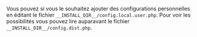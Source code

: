Vous pouvez si vous le souhaitez ajouter des configurations personnelles en éditant le fichier `__INSTALL_DIR__/config.local.user.php`.
Pour voir les possibilités vous pouvez lire auparavant le fichier `__INSTALL_DIR__/config.dist.php`.
